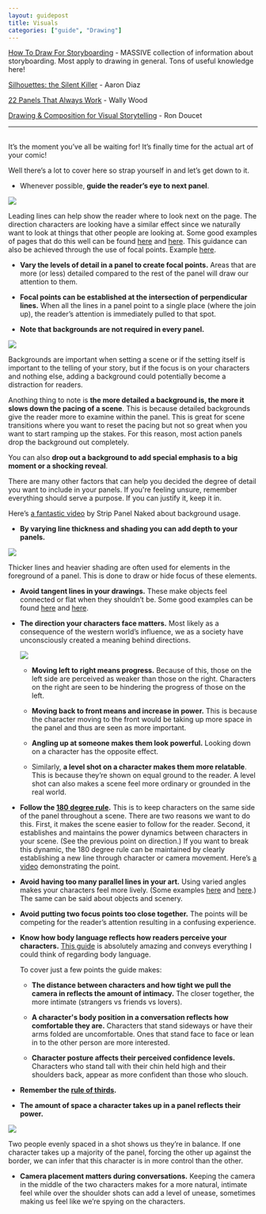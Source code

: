 ```yaml
---
layout: guidepost
title: Visuals
categories: ["guide", "Drawing"]
---
```

[How To Draw For Storyboarding](http://www.floobynooby.com/comp1.html) - MASSIVE collection of information about storyboarding. Most apply to drawing in general. Tons of useful knowledge here!

[Silhouettes: the Silent Killer](http://dresdencodak.tumblr.com/post/1279958363/silhouettes-the-silent-killer) - Aaron Diaz

[22 Panels That Always Work](http://momentofcerebus.blogspot.ca/2012/07/wally-woods-22-panels-that-always-work.html) - Wally Wood

[Drawing & Composition for Visual Storytelling](http://www.floobynooby.com/wordpress/drawing-and-composition-for-visual-storytelling/) - Ron Doucet

<hr><br>
It’s the moment you’ve all be waiting for! It’s finally time for the actual art of your comic!

Well there’s a lot to cover here so strap yourself in and let’s get down to it.

- Whenever possible, **guide the reader’s eye to next panel**.

![](/images/guide/eyeguide.jpg)

Leading lines can help show the reader where to look next on the page. The direction characters are looking have a similar effect since we naturally want to look at things that other people are looking at. Some good examples of pages that do this well can be found [here](http://www.webcomicalliance.com/wp-content/uploads/2012/07/10-batman2.jpg) and [here](http://www.webcomicalliance.com/wp-content/uploads/2012/07/01Batroc-vs-Capn.jpg). This guidance can also be achieved through the use of focal points. Example [here](http://www.webcomicalliance.com/wp-content/uploads/2012/07/08-supermonkey.jpg).

- **Vary the levels of detail in a panel to create focal points.** Areas that are more (or less) detailed compared to the rest of the panel will draw our attention to them.

- **Focal points can be established at the intersection of perpendicular lines.** When all the lines in a panel point to a single place (where the join up), the reader’s attention is immediately pulled to that spot.

- **Note that backgrounds are not required in every panel.**

![](/images/guide/nobg.JPG)

Backgrounds are important when setting a scene or if the setting itself is important to the telling of your story, but if the focus is on your characters and nothing else, adding a background could potentially become a distraction for readers.

Anothing thing to note is **the more detailed a background is, the more it slows down the pacing of a scene**. This is because detailed backgrounds give the reader more to examine within the panel. This is great for scene transitions where you want to reset the pacing but not so great when you want to start ramping up the stakes. For this reason, most action panels drop the background out completely.

You can also **drop out a background to add special emphasis to a big moment or a shocking reveal**.

There are many other factors that can help you decided the degree of detail you want to include in your panels. If you're feeling unsure, remember everything should serve a purpose. If you can justify it, keep it in.

Here’s [a fantastic video](https://www.youtube.com/watch?v=KbMj9f0mcBA) by Strip Panel Naked about background usage.

- **By varying line thickness and shading you can add depth to your panels.**

![](/images/guide/linewidth.JPG)

Thicker lines and heavier shading are often used for elements in the foreground of a panel. This is done to draw or hide focus of these elements.

- **Avoid tangent lines in your drawings.** These make objects feel connected or flat when they shouldn’t be. Some good examples can be found [here](https://schweizercomics.tumblr.com/post/11966164633/the-schweizer-guide-to-spotting-tangents) and [here](http://emptyeasel.com/2008/11/18/avoiding-tangents-9-visual-blunders-every-artist-should-watch-out-for/).

- **The direction your characters face matters.** Most likely as a consequence of the western world’s influence, we as a society have unconsciously created a meaning behind directions.

    ![](/images/guide/direction.JPG)

    - **Moving left to right means progress.** Because of this, those on the left side are perceived as weaker than those on the right. Characters on the right are seen to be hindering the progress of those on the left.
    
    - **Moving back to front means and increase in power.** This is because the character moving to the front would be taking up more space in the panel and thus are seen as more important.
    
    - **Angling up at someone makes them look powerful.** Looking down on a character has the opposite effect.
    
    - Similarly, **a level shot on a character makes them more relatable**. This is because they’re shown on equal ground to the reader. A level shot can also makes a scene feel more ordinary or grounded in the real world.

- **Follow the [180 degree rule](http://www.floobynooby.com/IPUB/axislines.png).** This is to keep characters on the same side of the panel throughout a scene. There are two reasons we want to do this. First, it makes the scene easier to follow for the reader. Second, it establishes and maintains the power dynamics between characters in your scene. (See the previous point on direction.) If you want to break this dynamic, the 180 degree rule can be maintained by clearly establishing a new line through character or camera movement. Here’s [a video](https://www.youtube.com/watch?v=G4KFM_CLoQ0) demonstrating the point.

- **Avoid having too many parallel lines in your art.** Using varied angles makes your characters feel more lively. (Some examples [here](https://s-media-cache-ak0.pinimg.com/736x/a0/72/62/a07262d07e4a062025f32cdd898375ca.jpg) and [here](https://s-media-cache-ak0.pinimg.com/736x/5e/1e/b7/5e1eb73268592a0ea8c32908afdad77e.jpg).) The same can be said about objects and scenery.

- **Avoid putting two focus points too close together.** The points will be competing for the reader’s attention resulting in a confusing experience.

- **Know how body language reflects how readers perceive your characters.** [This guide](http://www.floobynooby.com/boards/bl.png) is absolutely amazing and conveys everything I could think of regarding body language.

    To cover just a few points the guide makes:

    - **The distance between characters and how tight we pull the camera in reflects the amount of intimacy.** The closer together, the more intimate (strangers vs friends vs lovers).
    
    - **A character's body position in a conversation reflects how comfortable they are.** Characters that stand sideways or have their arms folded are uncomfortable. Ones that stand face to face or lean in to the other person are more interested.

    - **Character posture affects their perceived confidence levels.** Characters who stand tall with their chin held high and their shoulders back, appear as more confident than those who slouch.

- **Remember the [rule of thirds](https://en.wikipedia.org/wiki/Rule_of_thirds).**

- **The amount of space a character takes up in a panel reflects their power.**

![](/images/guide/power.JPG)

Two people evenly spaced in a shot shows us they’re in balance. If one character takes up a majority of the panel, forcing the other up against the border, we can infer that this character is in more control than the other.

- **Camera placement matters during conversations.** Keeping the camera in the middle of the two characters makes for a more natural, intimate feel while over the shoulder shots can add a level of unease, sometimes making us feel like we’re spying on the characters.

